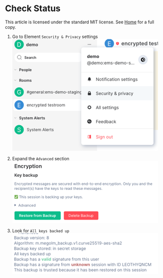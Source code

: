 # Check Status <!-- omit in toc -->

This article is licensed under the standard MIT license. See [Home](index.md) for a full copy.

1. Go to Element `Security & Privacy` settings  
![](images/Screen%20Shot%202020-07-30%20at%203.02.07%20PM.png)

1. Expand the `Advanced` section  
![](images/Screen%20Shot%202020-09-17%20at%205.12.57%20PM.png)

1. Look for `All keys backed up`  
![](images/Screen%20Shot%202020-09-17%20at%205.14.42%20PM.png)
